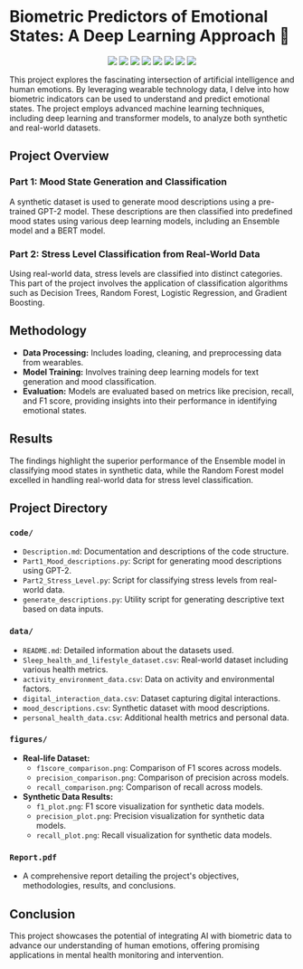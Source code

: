 <p align="center">
  <h1>Biometric Predictors of Emotional States: A Deep Learning Approach 🧠</h1>

<p align="center">
  <img src="https://img.shields.io/badge/python-3670A0?style=for-the-badge&logo=python&logoColor=ffdd54">
  <img src="https://img.shields.io/badge/TensorFlow-%23FF6F00.svg?style=for-the-badge&logo=TensorFlow&logoColor=white">
  <img src="https://img.shields.io/badge/scikit--learn-%23F7931E.svg?style=for-the-badge&logo=scikit-learn&logoColor=white">
  <img src="https://img.shields.io/badge/numpy-%23013243.svg?style=for-the-badge&logo=numpy&logoColor=white">
  <img src="https://img.shields.io/badge/pandas-%23150458.svg?style=for-the-badge&logo=pandas&logoColor=white">
  <img src="https://img.shields.io/badge/Matplotlib-%23ffffff.svg?style=for-the-badge&logo=Matplotlib&logoColor=black">
  <img src="https://img.shields.io/badge/Keras-%23D00000.svg?style=for-the-badge&logo=Keras&logoColor=white">
  <img src="https://img.shields.io/badge/%F0%9F%A4%97%20Hugging%20Face-blue?style=for-the-badge">
</p>

This project explores the fascinating intersection of artificial intelligence and human emotions. By leveraging wearable technology data, I delve into how biometric indicators can be used to understand and predict emotional states. The project employs advanced machine learning techniques, including deep learning and transformer models, to analyze both synthetic and real-world datasets.

## Project Overview

### Part 1: Mood State Generation and Classification
A synthetic dataset is used to generate mood descriptions using a pre-trained GPT-2 model. These descriptions are then classified into predefined mood states using various deep learning models, including an Ensemble model and a BERT model.

### Part 2: Stress Level Classification from Real-World Data
Using real-world data, stress levels are classified into distinct categories. This part of the project involves the application of classification algorithms such as Decision Trees, Random Forest, Logistic Regression, and Gradient Boosting.

## Methodology
- **Data Processing:** Includes loading, cleaning, and preprocessing data from wearables.
- **Model Training:** Involves training deep learning models for text generation and mood classification.
- **Evaluation:** Models are evaluated based on metrics like precision, recall, and F1 score, providing insights into their performance in identifying emotional states.

## Results
The findings highlight the superior performance of the Ensemble model in classifying mood states in synthetic data, while the Random Forest model excelled in handling real-world data for stress level classification.

## Project Directory

### `code/`
- `Description.md`: Documentation and descriptions of the code structure.
- `Part1_Mood_descriptions.py`: Script for generating mood descriptions using GPT-2.
- `Part2_Stress_Level.py`: Script for classifying stress levels from real-world data.
- `generate_descriptions.py`: Utility script for generating descriptive text based on data inputs.

### `data/`
- `README.md`: Detailed information about the datasets used.
- `Sleep_health_and_lifestyle_dataset.csv`: Real-world dataset including various health metrics.
- `activity_environment_data.csv`: Data on activity and environmental factors.
- `digital_interaction_data.csv`: Dataset capturing digital interactions.
- `mood_descriptions.csv`: Synthetic dataset with mood descriptions.
- `personal_health_data.csv`: Additional health metrics and personal data.

### `figures/`
- **Real-life Dataset:**
  - `f1score_comparison.png`: Comparison of F1 scores across models.
  - `precision_comparison.png`: Comparison of precision across models.
  - `recall_comparison.png`: Comparison of recall across models.
- **Synthetic Data Results:**
  - `f1_plot.png`: F1 score visualization for synthetic data models.
  - `precision_plot.png`: Precision visualization for synthetic data models.
  - `recall_plot.png`: Recall visualization for synthetic data models.

### `Report.pdf`
- A comprehensive report detailing the project's objectives, methodologies, results, and conclusions.

## Conclusion
This project showcases the potential of integrating AI with biometric data to advance our understanding of human emotions, offering promising applications in mental health monitoring and intervention.
